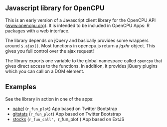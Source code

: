 Javascript library for OpenCPU
------------------------------

This is an early version of a Javascript client library for the OpenCPU API (www.opencpu.org).
It is intended to be included in OpenCPU Apps: R packages with a web interface. 

The library depends on jQuery and basically provides some wrappers around `$.ajax()`. 
Most functions in opencpu.js return a *jqxhr* object. This gives you full control over the ajax request!

The library exports one variable to the global namespace called `opencpu` that gives direct access to the functions. 
In addition, it provides jQuery plugins which you can call on a DOM element.

Examples
--------

See the library in action in one of the apps:

 * [nabel](https://github.com/opencpu/gitstats/blob/master/inst/www/index.html#L32) (`r_fun_plot`) App based on Twitter Bootstrap
 * [gitstats](https://github.com/opencpu/nabel/blob/master/inst/www/index.html#L25) (`r_fun_plot`) App based on Twitter Bootstrap
 * [stocks](https://github.com/opencpu/stocks/blob/master/inst/www/stocks.js#L248) (`r_fun_call', `r_fun_plot`) App based on ExtJS

